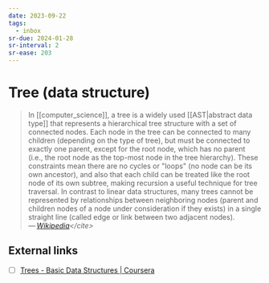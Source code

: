 ```yaml
---
date: 2023-09-22
tags:
  - inbox
sr-due: 2024-01-28
sr-interval: 2
sr-ease: 203
---
```


# Tree (data structure)

> In [[computer_science]], a tree is a widely used [[AST|abstract data type]]
> that represents a hierarchical tree structure with a set of connected nodes.
> Each node in the tree can be connected to many children (depending on the type
> of tree), but must be connected to exactly one parent, except for the root
> node, which has no parent (i.e., the root node as the top-most node in the
> tree hierarchy). These constraints mean there are no cycles or "loops" (no
> node can be its own ancestor), and also that each child can be treated like
> the root node of its own subtree, making recursion a useful technique for tree
> traversal. In contrast to linear data structures, many trees cannot be
> represented by relationships between neighboring nodes (parent and children
> nodes of a node under consideration if they exists) in a single straight line
> (called edge or link between two adjacent nodes).\
> — <cite>[Wikipedia](https://en.wikipedia.org/wiki/Tree_(data_structure))</cite>

## External links

- [ ] [Trees - Basic Data Structures | Coursera](https://www.coursera.org/lecture/data-structures/trees-95qda)
